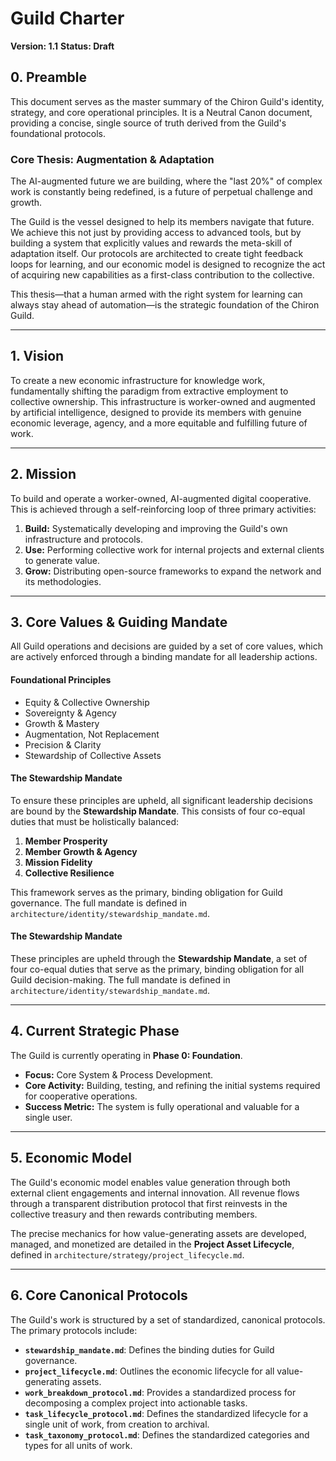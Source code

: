 # Guild Charter

**Version: 1.1**
**Status: Draft**

## 0. Preamble

This document serves as the master summary of the Chiron Guild's identity, strategy, and core operational principles. It is a Neutral Canon document, providing a concise, single source of truth derived from the Guild's foundational protocols.

### Core Thesis: Augmentation & Adaptation

The AI-augmented future we are building, where the "last 20%" of complex work is constantly being redefined, is a future of perpetual challenge and growth.

The Guild is the vessel designed to help its members navigate that future. We achieve this not just by providing access to advanced tools, but by building a system that explicitly values and rewards the meta-skill of adaptation itself. Our protocols are architected to create tight feedback loops for learning, and our economic model is designed to recognize the act of acquiring new capabilities as a first-class contribution to the collective.

This thesis—that a human armed with the right system for learning can always stay ahead of automation—is the strategic foundation of the Chiron Guild.

---

## 1. Vision

To create a new economic infrastructure for knowledge work, fundamentally shifting the paradigm from extractive employment to collective ownership. This infrastructure is worker-owned and augmented by artificial intelligence, designed to provide its members with genuine economic leverage, agency, and a more equitable and fulfilling future of work.

---

## 2. Mission

To build and operate a worker-owned, AI-augmented digital cooperative. This is achieved through a self-reinforcing loop of three primary activities:
1.  **Build:** Systematically developing and improving the Guild's own infrastructure and protocols.
2.  **Use:** Performing collective work for internal projects and external clients to generate value.
3.  **Grow:** Distributing open-source frameworks to expand the network and its methodologies.

---

## 3. Core Values & Guiding Mandate

All Guild operations and decisions are guided by a set of core values, which are actively enforced through a binding mandate for all leadership actions.

#### Foundational Principles
*   Equity & Collective Ownership
*   Sovereignty & Agency
*   Growth & Mastery
*   Augmentation, Not Replacement
*   Precision & Clarity
*   Stewardship of Collective Assets

#### The Stewardship Mandate
To ensure these principles are upheld, all significant leadership decisions are bound by the **Stewardship Mandate**. This consists of four co-equal duties that must be holistically balanced:

1.  **Member Prosperity**
2.  **Member Growth & Agency**
3.  **Mission Fidelity**
4.  **Collective Resilience**

This framework serves as the primary, binding obligation for Guild governance. The full mandate is defined in `architecture/identity/stewardship_mandate.md`.

#### The Stewardship Mandate
These principles are upheld through the **Stewardship Mandate**, a set of four co-equal duties that serve as the primary, binding obligation for all Guild decision-making. The full mandate is defined in `architecture/identity/stewardship_mandate.md`.

---

## 4. Current Strategic Phase

The Guild is currently operating in **Phase 0: Foundation**.

*   **Focus:** Core System & Process Development.
*   **Core Activity:** Building, testing, and refining the initial systems required for cooperative operations.
*   **Success Metric:** The system is fully operational and valuable for a single user.

---

## 5. Economic Model

The Guild's economic model enables value generation through both external client engagements and internal innovation. All revenue flows through a transparent distribution protocol that first reinvests in the collective treasury and then rewards contributing members.

The precise mechanics for how value-generating assets are developed, managed, and monetized are detailed in the **Project Asset Lifecycle**, defined in `architecture/strategy/project_lifecycle.md`.

---

## 6. Core Canonical Protocols

The Guild's work is structured by a set of standardized, canonical protocols. The primary protocols include:

*   **`stewardship_mandate.md`**: Defines the binding duties for Guild governance.
*   **`project_lifecycle.md`**: Outlines the economic lifecycle for all value-generating assets.
*   **`work_breakdown_protocol.md`**: Provides a standardized process for decomposing a complex project into actionable tasks.
*   **`task_lifecycle_protocol.md`**: Defines the standardized lifecycle for a single unit of work, from creation to archival.
*   **`task_taxonomy_protocol.md`**: Defines the standardized categories and types for all units of work.

